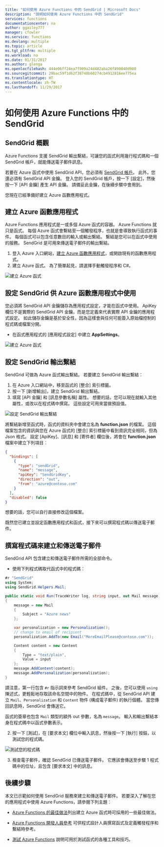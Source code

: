 ```yaml
---
title: "如何使用 Azure Functions 中的 SendGrid | Microsoft Docs"
description: "說明如何使用 Azure Functions 中的 SendGrid"
services: functions
documentationcenter: na
author: ggailey777
manager: cfowler
ms.service: functions
ms.devlang: multiple
ms.topic: article
ms.tgt_pltfrm: multiple
ms.workload: na
ms.date: 01/31/2017
ms.author: glenga
ms.openlocfilehash: 444e06ff24ea7f909a24d482aba26f890040d980
ms.sourcegitcommit: 29bac59f1d62f38740b60274cb4912816ee775ea
ms.translationtype: HT
ms.contentlocale: zh-TW
ms.lasthandoff: 11/29/2017
---
```

# <a name="how-to-use-sendgrid-in-azure-functions"></a>如何使用 Azure Functions 中的 SendGrid

## <a name="sendgrid-overview"></a>SendGrid 概觀

Azure Functions 支援 SendGrid 輸出繫結，可讓您的函式利用幾行程式碼和一個 SendGrid 帳戶，就能傳送電子郵件訊息。

若要在 Azure 函式中使用 SendGrid API，您必須有 [SendGrid 帳戶](http://SendGrid.com)。 此外，您還必須有 SendGrid API 金鑰。 登入您的 SendGrid 帳戶，按一下 [設定]，然後按一下 [API 金鑰] 產生 API 金鑰。 請備妥此金鑰，在後續步驟中會用到。

您現在已經準備好建立 Azure 函數應用程式。

## <a name="create-an-azure-function-app"></a>建立 Azure 函數應用程式 

Azure Functions 應用程式是一或多個 Azure 函式的容器。 Azure Functions 就只是函式。 每個 Azure 函式會繫結至一個觸發程序，也就是會導致執行函式的事件。
每個函式可以包含任意數目的輸入或輸出繫結。 繫結是您可以在函式中使用的服務。 SendGrid 是可用來傳送電子郵件的輸出繫結。 

1. 登入 Azure 入口網站，[建立 Azure 函數應用程式](https://docs.microsoft.com/azure/azure-functions/functions-create-first-azure-function)，或開啟現有的函數應用程式。 
2. 建立 Azure 函式。 為了簡單起見，請選擇手動觸發程序和 C#。 

 ![建立 Azure 函式](./media/functions-how-to-use-sendgrid/functions-new-function-manual-trigger-page.png)

## <a name="configure-sendgrid-for-use-in-an-azure-function-app"></a>設定 SendGrid 供 Azure 函數應用程式中使用

您必須將 SendGrid API 金鑰儲存為應用程式設定，才能在函式中使用。 ApiKey 欄位不是實際的 SendGrid API 金鑰，而是您定義來代表實際 API 金鑰的應用程式設定。 如此儲存金鑰是基於安全性，因為這樣會與任何可能簽入原始檔控制的程式碼或檔案分開。

- 在函式應用程式的 [應用程式設定] 中建立 **AppSettings**。

 ![建立 Azure 函式](./media/functions-how-to-use-sendgrid/functions-configure-sendgrid-api-key-app-settings.png)

## <a name="configure-sendgrid-output-bindings"></a>設定 SendGrid 輸出繫結

SendGrid 可做為 Azure 函式輸出繫結。 若要建立 SendGrid 輸出繫結：

1. 在 Azure 入口網站中，移至函式的 [整合] 索引標籤。
2. 按一下 [新增輸出]，建立 SendGrid 輸出繫結。
3. 填寫 [API 金鑰] 和 [訊息參數名稱] 屬性。 想要的話，您可以現在就輸入其他屬性，或改以在程式碼中撰寫。 這些設定可用來當做預設值。

 ![設定 SendGrid 輸出繫結](./media/functions-how-to-use-sendgrid/functions-configure-sendgrid-output-bindings.png)

將繫結新增至函式時，函式的資料夾中會建立名為 **function.json** 的檔案。 這個檔案包含的資訊與您在 Azure 函式的 [整合] 索引標籤中看到資訊完全相同，但為 Json 格式。 設定 [ApiKey]、[訊息] 和 [寄件者] 欄位後，將會在 **function.json** 檔案中建立下列項目︰ 

```json
{
  "bindings": [    
    {
      "type": "sendGrid",
      "name": "message",
      "apiKey": "SendGridKey",
      "direction": "out",
      "from": "azure@contoso.com"
    }
  ],
  "disabled": false
}
```

想要的話，您可以自行直接修改這個檔案。

既然您已建立並設定函數應用程式和函式，接下來可以撰寫程式碼以傳送電子郵件。

## <a name="write-code-that-creates-and-sends-email"></a>撰寫程式碼來建立和傳送電子郵件

SendGrid API 包含建立和傳送電子郵件所需的全部命令。  

- 使用下列程式碼取代函式中的程式碼：

```cs
#r "SendGrid"
using System;
using SendGrid.Helpers.Mail;

public static void Run(TraceWriter log, string input, out Mail message)
{
    message = new Mail
    {        
        Subject = "Azure news"          
    };

    var personalization = new Personalization();
    // change to email of recipient
    personalization.AddTo(new Email("MoreEmailPlease@contoso.com"));   

    Content content = new Content
    {
        Type = "text/plain",
        Value = input
    };
    message.AddContent(content);
    message.AddPersonalization(personalization);
}
```

請注意，第一行包含 ```#r``` 指示詞來參考 SendGrid 組件。 之後，您可以使用 ```using``` 陳述式，更輕鬆地存取該命名空間中的物件。 在程式碼中，從 SendGrid API 建立 ```Mail```、```Personalization``` 和 ```Content``` 物件 (構成電子郵件) 的執行個體。 當您傳回訊息時，SendGrid 會傳送它。 

函式的簽章也包含 ```Mail``` 類型的額外 out 參數，名為 ```message```。 輸入和輸出繫結本身在程式碼中以函式參數表示。 

2. 按一下 [測試]，在 [要求本文] 欄位中輸入訊息，然後按一下 [執行] 按鈕，以測試您的程式碼。

 ![測試您的程式碼](./media/functions-how-to-use-sendgrid/functions-develop-test-sendgrid.png)

3. 檢查電子郵件，確認 SendGrid 已傳送電子郵件。 它應該會傳送至步驟 1 程式碼中的位址，且包含 [要求本文] 中的訊息。

## <a name="next-steps"></a>後續步驟
本文已示範如何使用 SendGrid 服務來建立和傳送電子郵件。 若要深入了解在您的應用程式中使用 Azure Functions，請參閱下列主題︰ 

- [Azure Functions 的最佳做法](functions-best-practices.md)列出建立 Azure 函式時可採用的一些最佳做法。

- [Azure Functions 開發人員參考](functions-reference.md) 可供程式設計人員撰寫函式及定義觸發程序和繫結時參考。

- [測試 Azure Functions](functions-test-a-function.md) 說明可用於測試函式的各種工具和技巧。